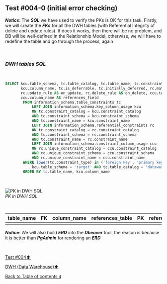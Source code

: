 ## Test #004-0 (initial error checking)  

**_Notice_**: The **_SQL_** we have used to verify the PKs is OK for this task. Firstly, we will create the **_FKs_** for all the DWH tables (with Referential Integrity of delete and update rules). If does it works, then there will be no problem, and DB will be well-defined in the Relationship Model, otherwise, we will have to redefine the table and go through the process, again  

<p><br></p>

### **_DWH tables SQL_**  

<p><br></p> 

````SQL
SELECT kcu.table_schema, tc.table_catalog, tc.table_name, tc.constraint_name, tc.constraint_type, 
	   kcu.column_name, tc.is_deferrable, tc.initially_deferred, rc.match_option AS match_type, 
	   rc.update_rule AS on_update, rc.delete_rule AS on_delete, ccu.table_name AS references_table,
	   ccu.column_name AS references_field
		FROM information_schema.table_constraints tc
			LEFT JOIN information_schema.key_column_usage kcu
			ON tc.constraint_catalog = kcu.constraint_catalog
			AND tc.constraint_schema = kcu.constraint_schema
			AND tc.constraint_name = kcu.constraint_name
			LEFT JOIN information_schema.referential_constraints rc
			ON tc.constraint_catalog = rc.constraint_catalog
			AND tc.constraint_schema = rc.constraint_schema
			AND tc.constraint_name = rc.constraint_name
			LEFT JOIN information_schema.constraint_column_usage ccu
			ON rc.unique_constraint_catalog = ccu.constraint_catalog
			AND rc.unique_constraint_schema = ccu.constraint_schema
			AND rc.unique_constraint_name = ccu.constraint_name
		WHERE lower(tc.constraint_type) in ('foreign key', 'primary key') AND
			kcu.table_schema = 'target' AND tc.table_catalog = 'datawarehouse' AND tc.table_name<> 'Metadata'
		ORDER BY tc.table_name, kcu.column_name
````

<p><br></p>

![PK in DWH SQL](https://i.imgur.com/9bcIS6j.png)  
_PK in DWH SQL_

<p><br></p>

| table_name        | FK           | column_name | references_table | PK                 | references_field | match_type | on_delete | on_update |
| :---------------- | :----------- | :---------- | :--------------- |:------------------ | :--------------- | :--------- | :-------- | :-------- |
|                   |              |             |                  |                    |                  |            |           |           |

**_Notice_**: We will also build **_ERD_** into the **_Dbeaver_** tool, the reason is because it is better than **_PgAdmin_** for rendering an **_ERD_**  

<p><br></p>

[Test #004:arrow_up:](t004.md)  

[DWH (Data Warehouse):arrow_up:](../dwh.md)  

[Back to Table of contents :arrow_double_up:](../../README.md)   